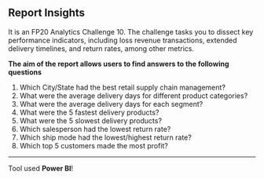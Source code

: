 **Report Insights**
--------------------------------------------------
It is an FP20 Analytics Challenge 10. The challenge tasks you to dissect key performance indicators, including loss revenue transactions, extended delivery timelines, and return rates, among other metrics.



**The aim of the report allows users to find answers to the following questions**

1. Which City/State had the best retail supply chain management?
2. What were the average delivery days for different product categories?
3. What were the average delivery days for each segment?
4. What were the 5 fastest delivery products?
5. What were the 5 slowest delivery products?
6. Which salesperson had the lowest return rate?
7. Which ship mode had the lowest/highest return rate?
8. Which top 5 customers made the most profit?

---------------------------------------------------------------------------------------------------

Tool used **Power BI**!
